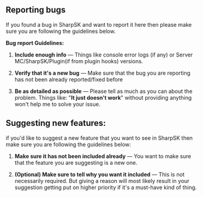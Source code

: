 ## Reporting bugs

If you found a bug in SharpSK and want to report it here then please make sure you are following the guidelines below.

**Bug report Guidelines:**

1. **Include enough info** &mdash; Things like console error logs (if any) or Server MC/SharpSK/Plugin(if from plugin hooks) versions.

2. **Verify that it's a new bug** &mdash; Make sure that the bug you are reporting has not been already reported/fixed before

3. **Be as detailed as possible** &mdash; Please tell as much as you can about the problem. 
Things like: "**It just doesn't work**" without providing anything won't help me to solve your issue.

## Suggesting new features:

if you'd like to suggest a new feature that you want to see in SharpSK then make sure you are following the guidelines below:

1. **Make sure it has not been included already** &mdash; You want to make sure that the feature you are suggesting is a new one.

2. **(Optional) Make sure to tell why you want it included** &mdash; This is not necessarily required. But giving a reason will most likely result in your suggestion getting put on higher priority if it's a must-have kind of thing.




